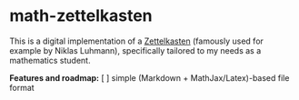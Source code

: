 # math-zettelkasten

This is a digital implementation of a 
[Zettelkasten](https://en.wikipedia.org/wiki/Zettelkasten)
(famously used for example by Niklas Luhmann), 
specifically tailored to my needs as a mathematics student.

**Features and roadmap:**
[ ] simple (Markdown + MathJax/Latex)-based file format

